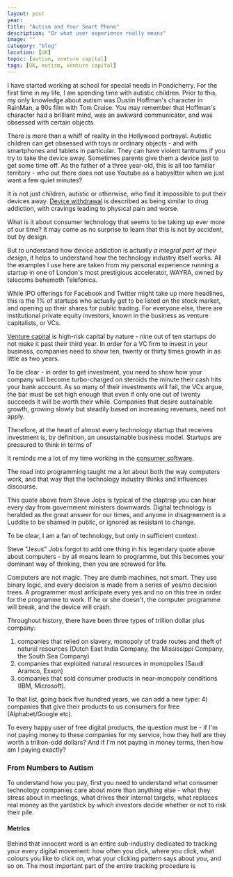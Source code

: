 ```yaml
---
layout: post
year: 
title: "Autism and Your Smart Phone"
description: "Or what user experience really means"
image: ""
category: "blog"
location: [UK]
topic: [autism, venture capital]
tags: [UK, autism, venture capital]
---
```


I have started working at school for special needs in Pondicherry. For the first time in my life, I am spending time with autistic children. Prior to this, my only knowledge about autism was Dustin Hoffman's character in RainMan, a 90s film with Tom Cruise. You may remember that Hoffman's character had a brilliant mind, was an awkward communicator, and was obsessed with certain objects.

There is more than a whiff of reality in the Hollywood portrayal. Autistic children can get obsessed with toys or ordinary objects - and with smartphones and tablets in particular. They can have violent tantrums if you try to take the device away. Sometimes parents give them a device just to get some time off. As the father of a three year-old, this is all too familiar territory - who out there does not use Youtube as a babysitter when we just want a few quiet minutes? 

It is not just children, autistic or otherwise, who find it impossible to put their devices away. <a href="http://www.telegraph.co.uk/technology/news/8436831/Student-addiction-to-technology-similar-to-drug-cravings-study-finds.html">Device withdrawal</a> is described as 
being similar to drug addiction, with cravings leading to physical pain and worse.

What is it about consumer technology that seems to be taking up ever more of our time? It may come as no surprise to learn that this is not by accident, but by design.

But to understand how device addiction is actually *a integral part of their design*, it helps to understand how the technology industry itself works. All the examples I use here are taken from my personal experience running a startup in one of London's most prestigious accelerator, WAYRA, owned by telecoms behemoth Telefonica.

While IPO offerings for Facebook and Twitter might take up more headlines, this is the 1% of startups who actually get to be listed on the stock market, and opening up their shares for public trading. For everyone else, there are institutional private equity investors, known in the business as venture capitalists, or VCs.

<a href="http://thebusinessprofessor.com/venture-capital-method/">Venture capital</a> is high-risk capital by nature - nine out of ten startups do not make it past their third year. In order for a VC firm to invest in your business, companies need to show ten, twenty or thirty times growth in as little as two years. 

To be clear - in order to get investment, you need to show how your company will become turbo-charged on steroids the minute their cash hits your bank account. As so many of their investments will fail, the VCs argue, the bar must be set high enough that even if only one out of twenty succeeds it will be worth their while. Companies that desire sustainable growth, growing slowly but steadily based on increasing revenues, need not apply.

Therefore, at the heart of almost every technology startup that receives investment is, by definition, an unsustainable business model. Startups are pressured to think in terms of 





It reminds me a lot of my time working in the <a href="{{tech[0].url}}">consumer software</a>.

The road into programming taught me a lot about both the way computers work, and that way that the technology industry thinks and influences discourse. 

This quote above from Steve Jobs is typical of the claptrap you can hear every day from government ministers downwards. Digital technology is heralded as the great answer for our times, and anyone in disagreement is a Luddite to be shamed in public, or ignored as resistant to change.

To be clear, I am a fan of technology, but only in sufficient context. 

Steve "Jesus" Jobs forgot to add one thing in his legendary quote above about computers - by all means learn to programme, but this becomes your dominant way of thinking, then you are screwed for life.

Computers are not magic. They are dumb machines, not smart. They use binary logic, and every decision is made from a series of yes/no decision trees. A programmer must anticipate every yes and no on this tree in order for the programme to work. If he or she doesn't, the computer programme will break, and the device will crash.

Throughout history, there have been three types of trillion dollar plus company: 
1) companies that relied on slavery, monopoly of trade routes and theft of natural resources (Dutch East India Company, the Mississippi Company, the South Sea Company)
2) companies that exploited natural resources in monopolies (Saudi Aramco, Exxon)
3) companies that sold consumer products in near-monopoly conditions (IBM, Microsoft). 

To that list, going back five hundred years, we can add a new type:
4) companies that give their products to us consumers for free (Alphabet/Google etc).

To every happy user of free digital products, the question must be - if I'm not paying money to these companies for my service, how they hell are they worth a trillion-odd dollars? And if I'm not paying in money terms, then how am I paying exactly?

<h3>From Numbers to Autism</h3>

To understand how you pay, first you need to understand what consumer technology companies care about more than anything else - what they stress about in meetings, what drives their internal targets, what replaces real money as the yardstick by which investors decide whether or not to risk their pile. 

<h4>Metrics</h4> 

Behind that innocent word is an entire sub-industry dedicated to tracking your every digital movement: how often you click, where you click, what colours you like to click on, what your clicking pattern says about you, and so on. The most important part of the entire tracking procedure is 





